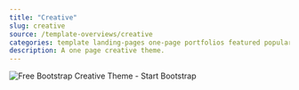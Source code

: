 ```yaml
---
title: "Creative"
slug: creative
source: /template-overviews/creative
categories: template landing-pages one-page portfolios featured popular
description: A one page creative theme.
---
```


<img src="http://sbootstrap.startbootstrapc.netdna-cdn.com/assets/img/templates/creative.jpg" class="img-responsive" alt="Free Bootstrap Creative Theme - Start Bootstrap">